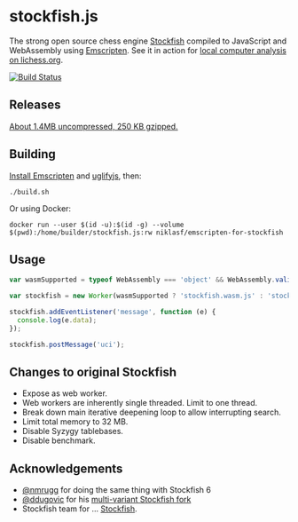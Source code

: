 stockfish.js
============

The strong open source chess engine
[Stockfish](https://github.com/official-stockfish/Stockfish)
compiled to JavaScript and WebAssembly using
[Emscripten](https://kripken.github.io/emscripten-site/). See it in action
for [local computer analysis on lichess.org](https://lichess.org/analysis).

[![Build Status](https://travis-ci.org/niklasf/stockfish.js.svg?branch=ddugovic)](https://travis-ci.org/niklasf/stockfish.js)

Releases
--------

[About 1.4MB uncompressed, 250 KB gzipped.](https://github.com/niklasf/stockfish.js/releases)

Building
--------

[Install Emscripten](https://kripken.github.io/emscripten-site/docs/getting_started/downloads.html) and 
[uglifyjs](https://github.com/mishoo/UglifyJS2),
then:

```
./build.sh
```

Or using Docker:

```
docker run --user $(id -u):$(id -g) --volume $(pwd):/home/builder/stockfish.js:rw niklasf/emscripten-for-stockfish
```

Usage
-----

```javascript
var wasmSupported = typeof WebAssembly === 'object' && WebAssembly.validate(Uint8Array.of(0x0, 0x61, 0x73, 0x6d, 0x01, 0x00, 0x00, 0x00));

var stockfish = new Worker(wasmSupported ? 'stockfish.wasm.js' : 'stockfish.js');

stockfish.addEventListener('message', function (e) {
  console.log(e.data);
});

stockfish.postMessage('uci');
```

Changes to original Stockfish
-----------------------------

* Expose as web worker.
* Web workers are inherently single threaded. Limit to one thread.
* Break down main iterative deepening loop to allow interrupting search.
* Limit total memory to 32 MB.
* Disable Syzygy tablebases.
* Disable benchmark.

Acknowledgements
----------------

* [@nmrugg](https://github.com/nmrugg/stockfish.js) for doing the same thing with Stockfish 6
* [@ddugovic](https://github.com/ddugovic) for his [multi-variant Stockfish fork](https://github.com/ddugovic/Stockfish)
* Stockfish team for ... [Stockfish](https://github.com/official-stockfish/Stockfish).

